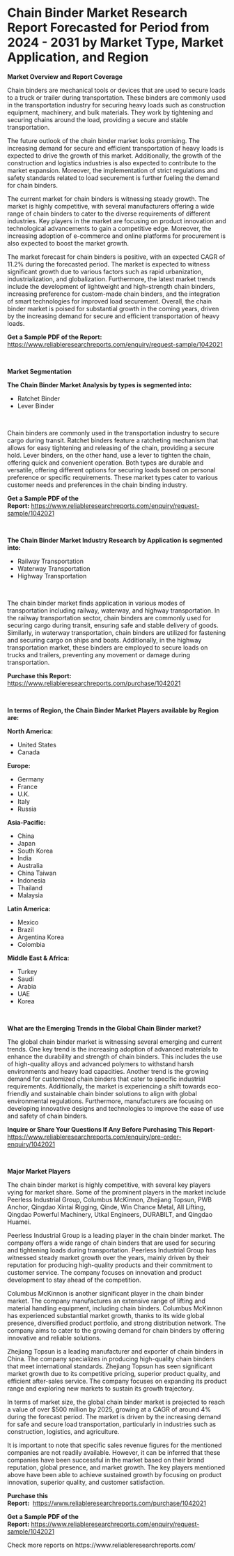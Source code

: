 <p><h1>Chain Binder Market Research Report Forecasted for Period from 2024 -  2031 by Market Type, Market Application, and Region</h1></p><p><strong>Market Overview and Report Coverage</strong></p>
<p><p>Chain binders are mechanical tools or devices that are used to secure loads to a truck or trailer during transportation. These binders are commonly used in the transportation industry for securing heavy loads such as construction equipment, machinery, and bulk materials. They work by tightening and securing chains around the load, providing a secure and stable transportation.</p><p>The future outlook of the chain binder market looks promising. The increasing demand for secure and efficient transportation of heavy loads is expected to drive the growth of this market. Additionally, the growth of the construction and logistics industries is also expected to contribute to the market expansion. Moreover, the implementation of strict regulations and safety standards related to load securement is further fueling the demand for chain binders.</p><p>The current market for chain binders is witnessing steady growth. The market is highly competitive, with several manufacturers offering a wide range of chain binders to cater to the diverse requirements of different industries. Key players in the market are focusing on product innovation and technological advancements to gain a competitive edge. Moreover, the increasing adoption of e-commerce and online platforms for procurement is also expected to boost the market growth.</p><p>The market forecast for chain binders is positive, with an expected CAGR of 11.2% during the forecasted period. The market is expected to witness significant growth due to various factors such as rapid urbanization, industrialization, and globalization. Furthermore, the latest market trends include the development of lightweight and high-strength chain binders, increasing preference for custom-made chain binders, and the integration of smart technologies for improved load securement. Overall, the chain binder market is poised for substantial growth in the coming years, driven by the increasing demand for secure and efficient transportation of heavy loads.</p></p>
<p><strong>Get a Sample PDF of the Report:</strong> <a href="https://www.reliableresearchreports.com/enquiry/request-sample/1042021">https://www.reliableresearchreports.com/enquiry/request-sample/1042021</a></p>
<p>&nbsp;</p>
<p><strong>Market Segmentation</strong></p>
<p><strong>The Chain Binder Market Analysis by types is segmented into:</strong></p>
<p><ul><li>Ratchet Binder</li><li>Lever Binder</li></ul></p>
<p>&nbsp;</p>
<p><p>Chain binders are commonly used in the transportation industry to secure cargo during transit. Ratchet binders feature a ratcheting mechanism that allows for easy tightening and releasing of the chain, providing a secure hold. Lever binders, on the other hand, use a lever to tighten the chain, offering quick and convenient operation. Both types are durable and versatile, offering different options for securing loads based on personal preference or specific requirements. These market types cater to various customer needs and preferences in the chain binding industry.</p></p>
<p><strong>Get a Sample PDF of the Report:</strong>&nbsp;<a href="https://www.reliableresearchreports.com/enquiry/request-sample/1042021">https://www.reliableresearchreports.com/enquiry/request-sample/1042021</a></p>
<p>&nbsp;</p>
<p><strong>The Chain Binder Market Industry Research by Application is segmented into:</strong></p>
<p><ul><li>Railway Transportation</li><li>Waterway Transportation</li><li>Highway Transportation</li></ul></p>
<p>&nbsp;</p>
<p><p>The chain binder market finds application in various modes of transportation including railway, waterway, and highway transportation. In the railway transportation sector, chain binders are commonly used for securing cargo during transit, ensuring safe and stable delivery of goods. Similarly, in waterway transportation, chain binders are utilized for fastening and securing cargo on ships and boats. Additionally, in the highway transportation market, these binders are employed to secure loads on trucks and trailers, preventing any movement or damage during transportation.</p></p>
<p><strong>Purchase this Report:</strong>&nbsp; <a href="https://www.reliableresearchreports.com/purchase/1042021">https://www.reliableresearchreports.com/purchase/1042021</a></p>
<p>&nbsp;</p>
<p><strong>In terms of Region, the Chain Binder Market Players available by Region are:</strong></p>
<p>
    <p> <strong> North America: </strong>
        <ul>
            <li>United States</li>
            <li>Canada</li>
        </ul>
        </p> 
    <p> <strong> Europe: </strong>
        <ul>
            <li>Germany</li>
            <li>France</li>
            <li>U.K.</li>
            <li>Italy</li>
            <li>Russia</li>
        </ul>
        </p> 
    <p> <strong> Asia-Pacific: </strong>
        <ul>
            <li>China</li>
            <li>Japan</li>
            <li>South Korea</li>
            <li>India</li>
            <li>Australia</li>
            <li>China Taiwan</li>
            <li>Indonesia</li>
            <li>Thailand</li>
            <li>Malaysia</li>
        </ul>
        </p> 
    <p> <strong> Latin America: </strong>
        <ul>
            <li>Mexico</li>
            <li>Brazil</li>
            <li>Argentina Korea</li>
            <li>Colombia</li>
        </ul>
        </p> 
    <p> <strong> Middle East & Africa: </strong>
        <ul>
            <li>Turkey</li>
            <li>Saudi</li>
            <li>Arabia</li>
            <li>UAE</li>
            <li>Korea</li>
        </ul>
    </p>
    </p>
<p>&nbsp;</p>
<p><strong>What are the Emerging Trends in the Global Chain Binder market?</strong></p>
<p><p>The global chain binder market is witnessing several emerging and current trends. One key trend is the increasing adoption of advanced materials to enhance the durability and strength of chain binders. This includes the use of high-quality alloys and advanced polymers to withstand harsh environments and heavy load capacities. Another trend is the growing demand for customized chain binders that cater to specific industrial requirements. Additionally, the market is experiencing a shift towards eco-friendly and sustainable chain binder solutions to align with global environmental regulations. Furthermore, manufacturers are focusing on developing innovative designs and technologies to improve the ease of use and safety of chain binders.</p></p>
<p><strong>Inquire or Share Your Questions If Any Before Purchasing This Report</strong>- <a href="https://www.reliableresearchreports.com/enquiry/pre-order-enquiry/1042021">https://www.reliableresearchreports.com/enquiry/pre-order-enquiry/1042021</a></p>
<p>&nbsp;</p>
<p><strong>Major Market Players</strong></p>
<p><p>The chain binder market is highly competitive, with several key players vying for market share. Some of the prominent players in the market include Peerless Industrial Group, Columbus McKinnon, Zhejiang Topsun, PWB Anchor, Qingdao Xintai Rigging, Qinde, Win Chance Metal, All Lifting, Qingdao Powerful Machinery, Utkal Engineers, DURABILT, and Qingdao Huamei.</p><p>Peerless Industrial Group is a leading player in the chain binder market. The company offers a wide range of chain binders that are used for securing and tightening loads during transportation. Peerless Industrial Group has witnessed steady market growth over the years, mainly driven by their reputation for producing high-quality products and their commitment to customer service. The company focuses on innovation and product development to stay ahead of the competition.</p><p>Columbus McKinnon is another significant player in the chain binder market. The company manufactures an extensive range of lifting and material handling equipment, including chain binders. Columbus McKinnon has experienced substantial market growth, thanks to its wide global presence, diversified product portfolio, and strong distribution network. The company aims to cater to the growing demand for chain binders by offering innovative and reliable solutions.</p><p>Zhejiang Topsun is a leading manufacturer and exporter of chain binders in China. The company specializes in producing high-quality chain binders that meet international standards. Zhejiang Topsun has seen significant market growth due to its competitive pricing, superior product quality, and efficient after-sales service. The company focuses on expanding its product range and exploring new markets to sustain its growth trajectory.</p><p>In terms of market size, the global chain binder market is projected to reach a value of over $500 million by 2025, growing at a CAGR of around 4% during the forecast period. The market is driven by the increasing demand for safe and secure load transportation, particularly in industries such as construction, logistics, and agriculture.</p><p>It is important to note that specific sales revenue figures for the mentioned companies are not readily available. However, it can be inferred that these companies have been successful in the market based on their brand reputation, global presence, and market growth. The key players mentioned above have been able to achieve sustained growth by focusing on product innovation, superior quality, and customer satisfaction.</p></p>
<p><strong>Purchase this Report:</strong>&nbsp;&nbsp;<a href="https://www.reliableresearchreports.com/purchase/1042021">https://www.reliableresearchreports.com/purchase/1042021</a></p>
<p></p>
<p><strong>Get a Sample PDF of the Report:</strong>&nbsp;<a href="https://www.reliableresearchreports.com/enquiry/request-sample/1042021">https://www.reliableresearchreports.com/enquiry/request-sample/1042021</a></p>
<p>Check more reports on https://www.reliableresearchreports.com/</p>